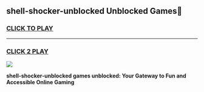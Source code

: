 
## shell-shocker-unblocked Unblocked Games👋
<h3>
<a href="https://news.freeplayer.one?title=shell-shocker-unblocked&ref=16F">CLICK TO PLAY</a></h3>
<hr>

<h3>
<a href="https://news.freeplayer.one?title=shell-shocker-unblocked&ref=16F">CLICK 2 PLAY</a>
  
</h3>

<a href="https://news.freeplayer.one?title=shell-shocker-unblocked&ref=16F/"><img src="https://clearcache.store/games.png"></a>


**shell-shocker-unblocked games unblocked: Your Gateway to Fun and Accessible Online Gaming**
